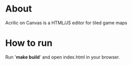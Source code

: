# About
Acrilic on Canvas is a HTML/JS editor for tiled game maps

# How to run
Run '**make build**' and open index.html in your browser.
